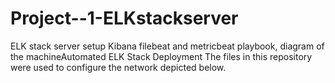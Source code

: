 # Project--1-ELKstackserver
ELK stack server setup Kibana filebeat and metricbeat playbook, diagram of the machineAutomated ELK Stack Deployment
The files in this repository were used to configure the network depicted below.


